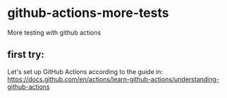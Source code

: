 # github-actions-more-tests
More testing with github actions

## first try:
Let's set up GitHub Actions according to the guide in: https://docs.github.com/en/actions/learn-github-actions/understanding-github-actions
